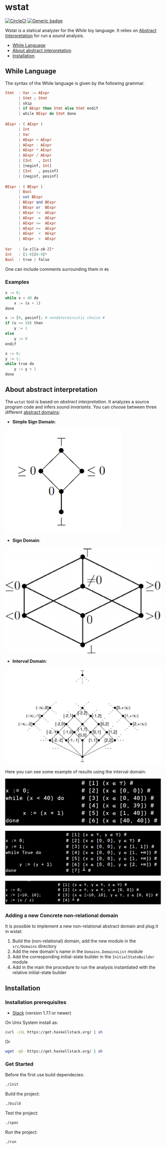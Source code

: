 # wstat

[![CircleCI](https://circleci.com/gh/parof/wstat.svg?style=svg)](https://circleci.com/gh/parof/wstat) [![Generic badge](https://img.shields.io/badge/sound-yes-<COLOR>.svg)](https://en.wikipedia.org/wiki/Soundness)


Wstat is a statical analyzer for the _While_ toy language. It relies on [Abstract Interpretation](https://en.wikipedia.org/wiki/Abstract_interpretation) for run a _sound_ analysis.

* [While Language](#while-language)
* [About abstract interpretation](#about-abstract-interpretation)
* [Installation](#installation)

## While Language ##

The syntax of the While language is given by the following grammar.

```haskell
Stmt  : Var := AExpr
      | Stmt ; Stmt
      | skip
      | if BExpr then Stmt else Stmt endif
      | while BExpr do Stmt done

AExpr : ( AExpr )
      | Int
      | Var
      | AExpr + AExpr
      | AExpr - AExpr
      | AExpr * AExpr
      | AExpr / AExpr
      | [Int   , Int]
      | [neginf, Int]
      | [Int   , posinf]
      | [neginf, posinf]

BExpr : ( BExpr )
      | Bool
      | not BExpr
      | BExpr and BExpr
      | BExpr or  BExpr
      | AExpr !=  AExpr
      | AExpr  =  AExpr
      | AExpr <=  AExpr
      | AExpr >=  AExpr
      | AExpr  <  AExpr
      | AExpr  >  AExpr

Var   : [a-z][a-zA-Z]*
Int   : [1-9][0-9]*
Bool  : true | false
```

One can include comments surrounding them in `#`s

### Examples

```python
x := 0;
while x < 40 do
    x := (x + 1)
done
```

```python
x := [0, posinf]; # nondeterministic choice #
if (x <= 10) then
    y := 1
else 
    y := 0
endif
```

```python
x := 0;
y := 1;
while true do
    y := y + 1
done
```

## About abstract interpretation

The `wstat` tool is based on _abstract interpretation_. It analyzes a source program code and infers _sound invariants_. You can choose between three different [abstract domains](https://en.wikipedia.org/wiki/Abstract_interpretation#Examples_of_abstract_domains):

- **Simple Sign Domain**: 

![Simple sign Domain](img/simpleSignDomain.png  "Simple sign Domain")
- **Sign Domain**: 

![Sign domain](img/signDomain.png "Sign domain")
- **Interval Domain**: 

![Interval domain](img/intervalDomain.png "Interval domain")

Here you can see some example of results using the interval domain:

![Interval analysis on terminating program](img/analysis1.png "Interval analysis on terminating program")

![Interval analysis on non-terminating program](img/analysis2.png "Interval analysis on non-terminating program")

![Interval analysis on division by zero](img/analysis3.png "Interval analysis on division by zero")

### Adding a new Concrete non-relational domain

It is possible to implement a new non-relational abstract domain and plug it in wstat:

1. Build the (non-relational) domain, add the new module in the ```src/Domains``` directory
2. Add the new domain's name in the `Domains.DomainsList` module
3. Add the corresponding initial-state builder in the `InitialStateBuilder` module
4. Add in the main the procedure to run the analysis instantiated with the relative initial-state builder

## Installation

### Installation prerequisites

- [Stack](https://docs.haskellstack.org/en/stable/README/) (version 1.7.1 or newer)

On Unix System install as:
```bash
curl -sSL https://get.haskellstack.org/ | sh
```
Or
```bash
wget -qO- https://get.haskellstack.org/ | sh
```

### Get Started

Before the first use build dependecies:
```bash
./init
```

Build the project:
```bash
./build
```

Test the project:
```bash
./spec
```

Run the project:
```bash
./run
```